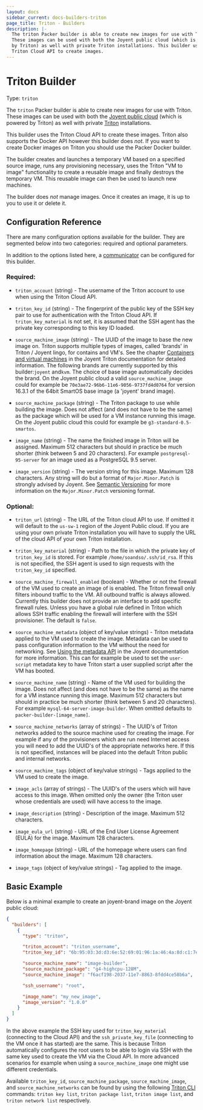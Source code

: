 ```yaml
---
layout: docs
sidebar_current: docs-builders-triton
page_title: Triton - Builders
description: |-
  The triton Packer builder is able to create new images for use with Triton.
  These images can be used with both the Joyent public cloud (which is powered
  by Triton) as well with private Triton installations. This builder uses the
  Triton Cloud API to create images.
---
```


# Triton Builder

Type: `triton`

The `triton` Packer builder is able to create new images for use with Triton.
These images can be used with both the [Joyent public
cloud](https://www.joyent.com/) (which is powered by Triton) as well with
private [Triton](https://github.com/joyent/triton) installations.

This builder uses the Triton Cloud API to create these images. Triton also
supports the Docker API however this builder does *not*. If you want to create
Docker images on Triton you should use the Packer Docker builder.

The builder creates and launches a temporary VM based on a specified source
image, runs any provisioning necessary, uses the Triton "VM to image"
functionality to create a reusable image and finally destroys the temporary VM.
This reusable image can then be used to launch new machines.

The builder does *not* manage images. Once it creates an image, it is up to you
to use it or delete it.

## Configuration Reference

There are many configuration options available for the builder. They are
segmented below into two categories: required and optional parameters.

In addition to the options listed here, a
[communicator](/docs/templates/communicator.html) can be configured for this
builder.

### Required:

- `triton_account` (string) - The username of the Triton account to use when
    using the Triton Cloud API.
- `triton_key_id` (string) - The fingerprint of the public key of the SSH key
    pair to use for authentication with the Triton Cloud API. If
    `triton_key_material` is not set, it is assumed that the SSH agent has the
    private key corresponding to this key ID loaded.

- `source_machine_image` (string) - The UUID of the image to base the new
    image on. Triton supports multiple types of images, called 'brands' in
    Triton / Joyent lingo, for contains and VM's. See the chapter [Containers
    and virtual machines](https://docs.joyent.com/public-cloud/instances) in the
    Joyent Triton documentation for detailed information. The following brands
    are currently supported by this builder:`joyent` and`kvm`. The choice of
    base image automatically decides the brand. On the Joyent public cloud a
    valid `source_machine_image` could for example be
    `70e3ae72-96b6-11e6-9056-9737fd4d0764` for version 16.3.1 of the 64bit
    SmartOS base image (a 'joyent' brand image).

- `source_machine_package` (string) - The Triton package to use while building
    the image. Does not affect (and does not have to be the same) as the package
    which will be used for a VM instance running this image. On the Joyent
    public cloud this could for example be `g3-standard-0.5-smartos`.

- `image_name` (string) - The name the finished image in Triton will be
    assigned. Maximum 512 characters but should in practice be much shorter
    (think between 5 and 20 characters). For example `postgresql-95-server` for
    an image used as a PostgreSQL 9.5 server.
- `image_version` (string) - The version string for this image. Maximum 128
    characters. Any string will do but a format of `Major.Minor.Patch` is
    strongly advised by Joyent. See [Semantic Versioning](http://semver.org/)
    for more information on the `Major.Minor.Patch` versioning format.

### Optional:

- `triton_url` (string) - The URL of the Triton cloud API to use. If omitted
    it will default to the `us-sw-1` region of the Joyent Public cloud. If
    you are using your own private Triton installation you will have to supply
    the URL of the cloud API of your own Triton installation.

- `triton_key_material` (string) - Path to the file in which the private key
    of `triton_key_id` is stored. For example `/home/soandso/.ssh/id_rsa`. If
    this is not specified, the SSH agent is used to sign requests with the
    `triton_key_id` specified.

- `source_machine_firewall_enabled` (boolean) - Whether or not the firewall of
    the VM used to create an image of is enabled. The Triton firewall only
    filters inbound traffic to the VM. All outbound traffic is always allowed.
    Currently this builder does not provide an interface to add specific
    firewall rules. Unless you have a global rule defined in Triton which allows
    SSH traffic enabling the firewall will interfere with the SSH provisioner.
    The default is `false`.
- `source_machine_metadata` (object of key/value strings) - Triton metadata
    applied to the VM used to create the image. Metadata can be used to pass
    configuration information to the VM without the need for networking. See
    [Using the metadata
    API](https://docs.joyent.com/private-cloud/instances/using-mdata) in the
    Joyent documentation for more information. This can for example be used to
    set the `user-script` metadata key to have Triton start a user supplied
    script after the VM has booted.
- `source_machine_name` (string) - Name of the VM used for building the image.
    Does not affect (and does not have to be the same) as the name for a VM
    instance running this image. Maximum 512 characters but should in practice
    be much shorter (think between 5 and 20 characters). For example
    `mysql-64-server-image-builder`. When omitted defaults to
    `packer-builder-[image_name]`.
- `source_machine_networks` (array of strings) - The UUID's of Triton networks
    added to the source machine used for creating the image. For example if any
    of the provisioners which are run need Internet access you will need to add
    the UUID's of the appropriate networks here. If this is not specified,
    instances will be placed into the default Triton public and internal 
    networks.
- `source_machine_tags` (object of key/value strings) - Tags applied to the VM
    used to create the image.

- `image_acls` (array of strings) - The UUID's of the users which will have
    access to this image. When omitted only the owner (the Triton user whose
    credentials are used) will have access to the image.
- `image_description` (string) - Description of the image. Maximum 512
    characters.
- `image_eula_url` (string) - URL of the End User License Agreement (EULA) for
    the image. Maximum 128 characters.
- `image_homepage` (string) - URL of the homepage where users can find
    information about the image. Maximum 128 characters.
- `image_tags` (object of key/value strings) - Tag applied to the image.

## Basic Example

Below is a minimal example to create an joyent-brand image on the Joyent public
cloud:

```json
{
  "builders": [
    {
      "type": "triton",

      "triton_account": "triton_username",
      "triton_key_id": "6b:95:03:3d:d3:6e:52:69:01:96:1a:46:4a:8d:c1:7e",

      "source_machine_name": "image-builder",
      "source_machine_package": "g4-highcpu-128M",
      "source_machine_image": "f6acf198-2037-11e7-8863-8fdd4ce58b6a",

      "ssh_username": "root",

      "image_name": "my_new_image",
      "image_version": "1.0.0"
    }
  ]
}
```

In the above example the SSH key used for `triton_key_material` (connecting to
the Cloud API) and the `ssh_private_key_file` (connecting to the VM once it has
started) are the same. This is because Triton automatically configures the root
users to be able to login via SSH with the same key used to create the VM via
the Cloud API. In more advanced scenarios for example when using a
`source_machine_image` one might use different credentials.

Available `triton_key_id`, `source_machine_package`, `source_machine_image`, and
`source_machine_networks` can be found by using the following
[Triton CLI](https://docs.joyent.com/public-cloud/api-access/cloudapi)
commands: `triton key list`, `triton package list`, `triton image list`, and
`triton network list` respectively.
